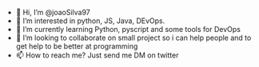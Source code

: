 - 👋 Hi, I’m @joaoSilva97
- 👀 I’m interested in python, JS, Java, DEvOps.
- 🌱 I’m currently learning Python, pyscript and some tools for DevOps
- 💞️ I’m looking to collaborate on small project so i can help people and to get help to be better at programming
- 📫 How to reach me? Just send me DM on twitter

<!---
joaoSilva97/joaoSilva97 is a ✨ special ✨ repository because its `README.md` (this file) appears on your GitHub profile.
You can click the Preview link to take a look at your changes.
--->
